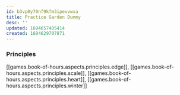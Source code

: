 ```yaml
---
id: b3vp0y70nf9kfm3ipevvwxa
title: Practice Garden Dummy
desc: ''
updated: 1694657405414
created: 1694629707871
---
```


### Principles

[[games.book-of-hours.aspects.principles.edge]], [[games.book-of-hours.aspects.principles.scale]], [[games.book-of-hours.aspects.principles.heart]], [[games.book-of-hours.aspects.principles.winter]]  
